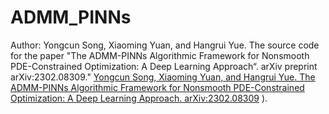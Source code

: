 # ADMM_PINNs
Author: Yongcun Song, Xiaoming Yuan, and Hangrui Yue.
The source code for the paper "The ADMM-PINNs Algorithmic Framework for Nonsmooth PDE-Constrained Optimization: A Deep Learning Approach“. 
arXiv preprint arXiv:2302.08309." [Yongcun Song, Xiaoming Yuan, and Hangrui Yue. The ADMM-PINNs Algorithmic Framework for Nonsmooth PDE-Constrained Optimization: A Deep Learning Approach. arXiv:2302.08309](https://doi.org/10.48550/arXiv.2302.08309)
).
